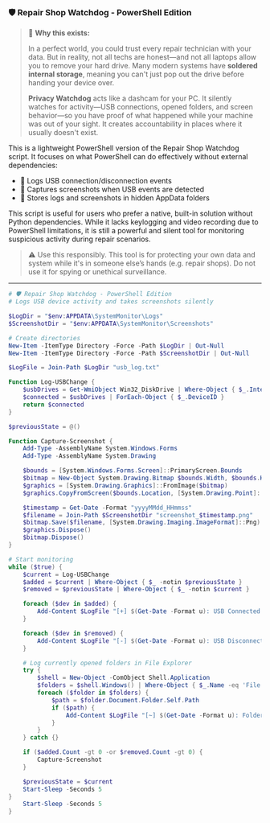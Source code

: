 ### 🛡️ Repair Shop Watchdog - PowerShell Edition

> 💬 **Why this exists:**
>
> In a perfect world, you could trust every repair technician with your data. But in reality, not all techs are honest—and not all laptops allow you to remove your hard drive. Many modern systems have **soldered internal storage**, meaning you can't just pop out the drive before handing your device over.
>
> **Privacy Watchdog** acts like a dashcam for your PC. It silently watches for activity—USB connections, opened folders, and screen behavior—so you have proof of what happened while your machine was out of your sight. It creates accountability in places where it usually doesn't exist.


This is a lightweight PowerShell version of the Repair Shop Watchdog script. It focuses on what PowerShell can do effectively without external dependencies:

- 🔌 Logs USB connection/disconnection events
- 📸 Captures screenshots when USB events are detected
- 📁 Stores logs and screenshots in hidden AppData folders

This script is useful for users who prefer a native, built-in solution without Python dependencies. While it lacks keylogging and video recording due to PowerShell limitations, it is still a powerful and silent tool for monitoring suspicious activity during repair scenarios.

> ⚠️ Use this responsibly. This tool is for protecting your own data and system while it's in someone else’s hands (e.g. repair shops). Do not use it for spying or unethical surveillance.

---

```powershell
# 🛡️ Repair Shop Watchdog - PowerShell Edition
# Logs USB device activity and takes screenshots silently

$LogDir = "$env:APPDATA\SystemMonitor\Logs"
$ScreenshotDir = "$env:APPDATA\SystemMonitor\Screenshots"

# Create directories
New-Item -ItemType Directory -Force -Path $LogDir | Out-Null
New-Item -ItemType Directory -Force -Path $ScreenshotDir | Out-Null

$LogFile = Join-Path $LogDir "usb_log.txt"

Function Log-USBChange {
    $usbDrives = Get-WmiObject Win32_DiskDrive | Where-Object { $_.InterfaceType -eq "USB" }
    $connected = $usbDrives | ForEach-Object { $_.DeviceID }
    return $connected
}

$previousState = @()

Function Capture-Screenshot {
    Add-Type -AssemblyName System.Windows.Forms
    Add-Type -AssemblyName System.Drawing

    $bounds = [System.Windows.Forms.Screen]::PrimaryScreen.Bounds
    $bitmap = New-Object System.Drawing.Bitmap $bounds.Width, $bounds.Height
    $graphics = [System.Drawing.Graphics]::FromImage($bitmap)
    $graphics.CopyFromScreen($bounds.Location, [System.Drawing.Point]::Empty, $bounds.Size)

    $timestamp = Get-Date -Format "yyyyMMdd_HHmmss"
    $filename = Join-Path $ScreenshotDir "screenshot_$timestamp.png"
    $bitmap.Save($filename, [System.Drawing.Imaging.ImageFormat]::Png)
    $graphics.Dispose()
    $bitmap.Dispose()
}

# Start monitoring
while ($true) {
    $current = Log-USBChange
    $added = $current | Where-Object { $_ -notin $previousState }
    $removed = $previousState | Where-Object { $_ -notin $current }

    foreach ($dev in $added) {
        Add-Content $LogFile "[+] $(Get-Date -Format u): USB Connected: $dev"
    }

    foreach ($dev in $removed) {
        Add-Content $LogFile "[-] $(Get-Date -Format u): USB Disconnected: $dev"
    }

    # Log currently opened folders in File Explorer
    try {
        $shell = New-Object -ComObject Shell.Application
        $folders = $shell.Windows() | Where-Object { $_.Name -eq 'File Explorer' -or $_.Name -eq 'Windows Explorer' }
        foreach ($folder in $folders) {
            $path = $folder.Document.Folder.Self.Path
            if ($path) {
                Add-Content $LogFile "[~] $(Get-Date -Format u): Folder Opened: $path"
            }
        }
    } catch {}

    if ($added.Count -gt 0 -or $removed.Count -gt 0) {
        Capture-Screenshot
    }

    $previousState = $current
    Start-Sleep -Seconds 5
}
    Start-Sleep -Seconds 5
}
